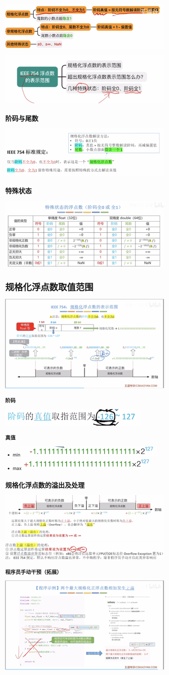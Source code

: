 
![输入图片说明](/imgs/2025-08-04/sNw4ThyuCAuQWHIS.png)

![输入图片说明](/imgs/2025-08-04/t2nPPqHxtfhcbGnP.png)
## 阶码与尾数
![输入图片说明](/imgs/2025-08-04/b0snaP0ItgVyma56.png)

## 特殊状态
![输入图片说明](/imgs/2025-08-04/iNp4zznGvHLWe9VW.png)

# 规格化浮点数取值范围
![输入图片说明](/imgs/2025-08-04/k2GrdW6eQfSZVNsK.png)
### 阶码
![输入图片说明](/imgs/2025-08-04/q6Lx0GOLodjYjYOu.png)
### 真值
- min![输入图片说明](/imgs/2025-08-04/O9cJmVDnQPztG2e2.png)
- max![输入图片说明](/imgs/2025-08-04/CXdu32Wcg0wD84cB.png)




## 规格化浮点数的溢出及处理
![输入图片说明](/imgs/2025-08-04/ApkHWXrcdiZsTt7Z.png)
![输入图片说明](/imgs/2025-08-04/AHCJeMlza07BRCkz.png)

### 程序员手动干预（拓展）
![输入图片说明](/imgs/2025-08-04/PIhCXOIYpUy3ER1f.png)
<!--stackedit_data:
eyJoaXN0b3J5IjpbMTg2MzYyMjE4MiwtMTM1MDY3ODQ2NF19
-->